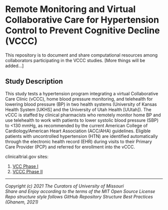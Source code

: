 # Remote Monitoring and Virtual Collaborative Care for Hypertension Control to Prevent Cognitive Decline (VCCC)

This repository is to document and share computational resources among collaborators participating in the VCCC studies. 
[More things will be added...]


## Study Description

This study tests a hypertension program integrating a virtual Collaborative Care Clinic (vCCC), home blood pressure monitoring, and telehealth for lowering blood pressure (BP) in two health systems (University of Kansas Health System [UKHS] and the University of Utah Health [UUtah]). The vCCC is staffed by clinical pharmacists who remotely monitor home BP and use telehealth to work with patients to lower systolic blood pressure (SBP) to <130 mmHg, as recommended by the current American College of Cardiology/American Heart Association (ACC/AHA) guidelines. Eligible patients with uncontrolled hypertension (HTN) are identified automatically through the electronic health record (EHR) during visits to their Primary Care Provider (PCP) and referred for enrollment into the vCCC.

clinicaltrial.gov sites: 
1. [VCC Phase I](https://clinicaltrials.gov/ct2/show/NCT04585880?term=Remote+Monitoring+and+Virtual+Collaborative+Care+for+Hypertension+Control+to+Prevent+Cognitive+Decline&draw=2&rank=2)
2. [VCCC Phase II](https://clinicaltrials.gov/ct2/show/NCT05138601?term=Remote+Monitoring+and+Virtual+Collaborative+Care+for+Hypertension+Control+to+Prevent+Cognitive+Decline&draw=2&rank=1)



******************************************************************************
*Copyright (c) 2021 The Curators of University of Missouri*     
*Share and Enjoy according to the terms of the MIT Open Source License*   
*Repo structure style follows GitHub Repository Structure Best Practices (Ghanem, 2021)*